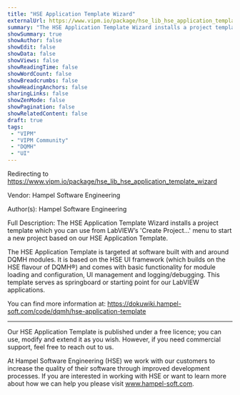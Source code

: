 ```yaml
---
title: "HSE Application Template Wizard"
externalUrl: https://www.vipm.io/package/hse_lib_hse_application_template_wizard
summary: "The HSE Application Template Wizard installs a project template which you can use from LabVIEW’s 'Create Project…' menu to start a new project based on our HSE Application Template."
showSummary: true
showAuthor: false
showEdit: false
showData: false
showViews: false
showReadingTime: false
showWordCount: false
showBreadcrumbs: false
showHeadingAnchors: false
sharingLinks: false
showZenMode: false
showPagination: false
showRelatedContent: false
draft: true
tags:
 - "VIPM"
 - "VIPM Community"
 - "DQMH"
 - "UI"
---
```


Redirecting to https://www.vipm.io/package/hse_lib_hse_application_template_wizard

Vendor: Hampel Software Engineering

Author(s): Hampel Software Engineering
 
Full Description:
The HSE Application Template Wizard installs a project template which you can use from LabVIEW’s 'Create Project…' menu to start a new project based on our HSE Application Template.

The HSE Application Template is targeted at software built with and around DQMH modules. It is based on the HSE UI framework (which builds on the HSE flavour of DQMH®) and comes with basic functionality for module loading and configuration, UI management and logging/debugging. This template serves as springboard or starting point for our LabVIEW applications.

You can find more information at: https://dokuwiki.hampel-soft.com/code/dqmh/hse-application-template

----------

Our HSE Application Template is published under a free licence; you can use, modify and extend it as you wish. However, if you need commercial support, feel free to reach out to us. 

At Hampel Software Engineering (HSE) we work with our customers to increase the quality of their software through improved development processes. If you are interested in working with HSE or want to learn more about how we can help you please visit www.hampel-soft.com.